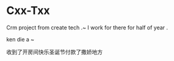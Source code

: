 Cxx-Txx
=======

Crm project from create tech .~ I work for there for half of year .

ken die a ~

收到了开房间快乐圣诞节付款了撒娇地方
